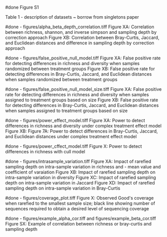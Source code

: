#done
Figure S1

Table 1 - description of datasets ~ borrow from singletons paper

#done - figures/alpha_beta_depth_correlation.tiff
Figure XA: Correlation between richness, shannon, and inverse simpson and sampling depth by correction approach
Figure XB: Correlation between Bray-Curtis, Jaccard, and Euclidean distances and difference in sampling depth by correction approach

#done - figures/false_positive_null_model.tiff
Figure XA: False positive rate for detecting differences in richness and diversity when samples randomized between treatment groups
Figure XB: False positive rate for detecting differences in Bray-Curtis, Jaccard, and Euclidean distances when samples randomized between treatment groups

#done - figures/false_positive_null_model_size.tiff
Figure XA: False positive rate for detecting differences in richness and diversity when samples assigned to treatment groups based on size
Figure XB: False positive rate for detecting differences in Bray-Curtis, Jaccard, and Euclidean distances  when samples assigned to treatment groups based on size

#done - figures/power_effect_model.tiff
Figure XA: Power to detect differences in richness and diversity under complex treatment effect model
Figure XB: Figure 7A: Power to detect differences in Bray-Curtis, Jaccard, and Euclidean distances under complex treatment effect model

#done - figures/power_cffect_model.tiff
Figure X: Power to detect differences in richness with cull model

#done - figures/intrasample_variation.tiff
Figure XA: Impact of rarefied sampling depth on intra-sample variation in richness and - mean value and coefficient of varaiation
Figure XB: Impact of rarefied sampling depth on intra-sample variation in diversity
Figure XC: Impact of rarefied sampling depth on intra-sample variation in Jaccard
Figure XD: Impact of rarefied sampling depth on intra-sample variation in Bray-Curtis

#done - figures/coverage_plot.tiff
Figure X: Observed Good's coverage when rarefied to the smallest sample size; black line showing number of sequences required to obtain a desired level of sequencing coverage

#done - figures/example_alpha_cor.tiff and figures/example_beta_cor.tiff
Figure SX: Example of correlation between richness or bray-curtis and sampling depth
